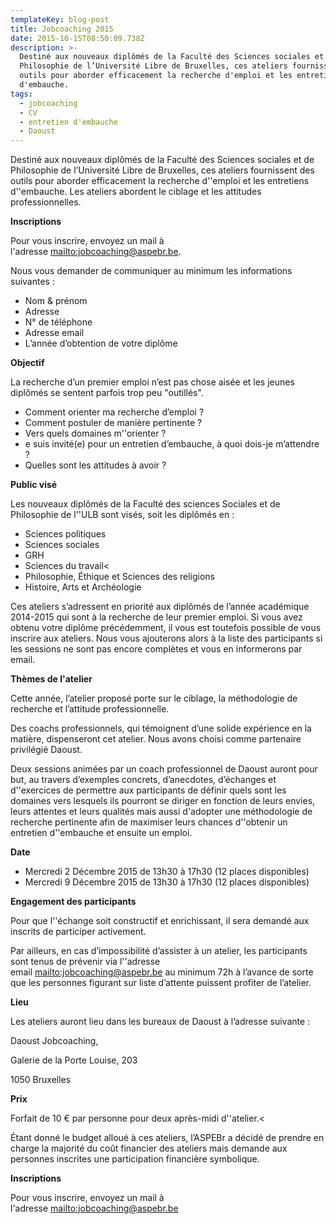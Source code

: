 ```yaml
---
templateKey: blog-post
title: Jobcoaching 2015
date: 2015-10-15T08:50:09.738Z
description: >-
  Destiné aux nouveaux diplômés de la Faculté des Sciences sociales et de
  Philosophie de l’Université Libre de Bruxelles, ces ateliers fournissent des
  outils pour aborder efficacement la recherche d'emploi et les entretiens
  d'embauche.
tags:
  - jobcoaching
  - CV
  - entretien d'embauche
  - Daoust
---
```

Destiné aux nouveaux diplômés de la Faculté des Sciences sociales et de Philosophie de l’Université Libre de Bruxelles, ces ateliers fournissent des outils pour aborder efficacement la recherche d''emploi et les entretiens d''embauche. Les ateliers abordent le ciblage et les attitudes professionnelles.

**Inscriptions**

Pour vous inscrire, envoyez un mail à l'adresse <mailto:jobcoaching@aspebr.be>. 

Nous vous demander de communiquer au minimum les informations suivantes :

* Nom & prénom
* Adresse
* N° de téléphone
* Adresse email
* L’année d’obtention de votre diplôme

**Objectif**

La recherche d’un premier emploi n’est pas chose aisée et les jeunes diplômés se sentent parfois trop peu "outillés".

* Comment orienter ma recherche d’emploi ?
* Comment postuler de manière pertinente ?
* Vers quels domaines m''orienter ?
* e suis invité(e) pour un entretien d’embauche, à quoi dois-je m’attendre ?
* Quelles sont les attitudes à avoir ?

**Public visé**

Les nouveaux diplômés de la Faculté des sciences Sociales et de Philosophie de l''ULB sont visés, soit les diplômés en :

* Sciences politiques
* Sciences sociales
* GRH
* Sciences du travail<
* Philosophie, Éthique et Sciences des religions
* Histoire, Arts et Archéologie

Ces ateliers s’adressent en priorité aux diplômés de l’année académique 2014-2015 qui sont à la recherche de leur premier emploi. Si vous avez obtenu votre diplôme précédemment, il vous est toutefois possible de vous inscrire aux ateliers. Nous vous ajouterons alors à la liste des participants si les sessions ne sont pas encore complètes et vous en informerons par email.

**Thèmes de l'atelier**

Cette année, l’atelier proposé porte sur le ciblage, la méthodologie de recherche et l’attitude professionnelle.

Des coachs professionnels, qui témoignent d’une solide expérience en la matière, dispenseront cet atelier. Nous avons choisi comme partenaire privilégié Daoust.

Deux sessions animées par un coach professionnel de Daoust auront pour but, au travers d’exemples concrets, d’anecdotes, d’échanges et d''exercices de permettre aux participants de définir quels sont les domaines vers lesquels ils pourront se diriger en fonction de leurs envies, leurs attentes et leurs qualités mais aussi d'adopter une méthodologie de recherche pertinente afin de maximiser leurs chances d''obtenir un entretien d''embauche et ensuite un emploi.

**Date**

* Mercredi 2 Décembre 2015 de 13h30 à 17h30 (12 places disponibles)
* Mercredi 9 Décembre 2015 de 13h30 à 17h30 (12 places disponibles)

**Engagement des participants**

Pour que l''échange soit constructif et enrichissant, il sera demandé aux inscrits de participer activement.

Par ailleurs, en cas d’impossibilité d’assister à un atelier, les participants sont tenus de prévenir via l''adresse email <mailto:jobcoaching@aspebr.be> au minimum 72h à l’avance de sorte que les personnes figurant sur liste d’attente puissent profiter de l’atelier.

**Lieu**

Les ateliers auront lieu dans les bureaux de Daoust à l’adresse suivante :

Daoust Jobcoaching,

Galerie de la Porte Louise, 203

1050 Bruxelles

**Prix**

Forfait de 10 € par personne pour deux après-midi d''atelier.<

Étant donné le budget alloué à ces ateliers, l’ASPEBr a décidé de prendre en charge la majorité du coût financier des ateliers mais demande aux personnes inscrites une participation financière symbolique.

**Inscriptions**

Pour vous inscrire, envoyez un mail à l'adresse <mailto:jobcoaching@aspebr.be>

